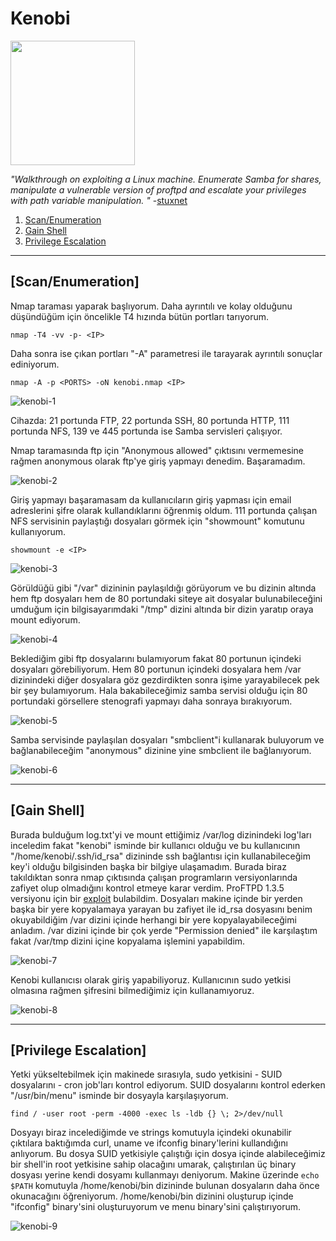 # Kenobi

[<img src=".Images/kenobi.png" height="199">](https://tryhackme.com/room/kenobi)

*"Walkthrough on exploiting a Linux machine. Enumerate Samba for shares, manipulate a vulnerable version of proftpd and escalate your privileges with path variable manipulation. "* -[stuxnet](https://tryhackme.com/p/tryhackme)

1. [Scan/Enumeration](#scan/enumeration)
2. [Gain Shell](#gain-shell)
3. [Privilege Escalation](#privilege-escalation)

******

## [Scan/Enumeration]

Nmap taraması yaparak başlıyorum. Daha ayrıntılı ve kolay olduğunu düşündüğüm için öncelikle T4 hızında bütün portları tarıyorum.

`nmap -T4 -vv -p- <IP>`

Daha sonra ise çıkan portları "-A" parametresi ile tarayarak ayrıntılı sonuçlar ediniyorum.

`nmap -A -p <PORTS> -oN kenobi.nmap <IP>`

![kenobi-1](.Images/kenobi-1.png)

Cihazda: 21 portunda FTP, 22 portunda SSH, 80 portunda HTTP, 111 portunda NFS, 139 ve 445 portunda ise Samba servisleri çalışıyor.

Nmap taramasında ftp için "Anonymous allowed" çıktısını vermemesine rağmen anonymous olarak ftp'ye giriş yapmayı denedim. Başaramadım.

![kenobi-2](.Images/kenobi-2.png)

Giriş yapmayı başaramasam da kullanıcıların giriş yapması için email adreslerini şifre olarak kullandıklarını öğrenmiş oldum. 111 portunda çalışan NFS servisinin paylaştığı dosyaları görmek için "showmount" komutunu kullanıyorum.

`showmount -e <IP>`

![kenobi-3](.Images/kenobi-3.png)

Görüldüğü gibi "/var" dizininin paylaşıldığı görüyorum ve bu dizinin altında hem ftp dosyaları hem de 80 portundaki siteye ait dosyalar bulunabileceğini umduğum için bilgisayarımdaki "/tmp" dizini altında bir dizin yaratıp oraya mount ediyorum.

![kenobi-4](.Images/kenobi-4.png)

Beklediğim gibi ftp dosyalarını bulamıyorum fakat 80 portunun içindeki dosyaları görebiliyorum. Hem 80 portunun içindeki dosyalara hem /var dizinindeki diğer dosyalara göz gezdirdikten sonra işime yarayabilecek pek bir şey bulamıyorum. Hala bakabileceğimiz samba servisi olduğu için 80 portundaki görsellere stenografi yapmayı daha sonraya bırakıyorum.

![kenobi-5](.Images/kenobi-5.png)

Samba servisinde paylaşılan dosyaları "smbclient"i kullanarak buluyorum ve bağlanabileceğim "anonymous" dizinine yine smbclient ile bağlanıyorum.

![kenobi-6](.Images/kenobi-6.png)

******

## [Gain Shell]

Burada bulduğum log.txt'yi ve mount ettiğimiz /var/log dizinindeki log'ları inceledim fakat "kenobi" isminde bir kullanıcı olduğu ve bu kullanıcının "/home/kenobi/.ssh/id_rsa" dizininde ssh bağlantısı için kullanabileceğim key'i olduğu bilgisinden başka bir bilgiye ulaşamadım. Burada biraz takıldıktan sonra nmap çıktısında çalışan programların versiyonlarında zafiyet olup olmadığını kontrol etmeye karar verdim. ProFTPD 1.3.5 versiyonu için bir [exploit](https://www.exploit-db.com/exploits/36742) bulabildim. Dosyaları makine içinde bir yerden başka bir yere kopyalamaya yarayan bu zafiyet ile id_rsa dosyasını benim okuyabildiğim /var dizini içinde herhangi bir yere kopyalayabileceğimi anladım. /var dizini içinde bir çok yerde "Permission denied" ile karşılaştım fakat /var/tmp dizini içine kopyalama işlemini yapabildim.

![kenobi-7](.Images/kenobi-7.png)

Kenobi kullanıcısı olarak giriş yapabiliyoruz. Kullanıcının sudo yetkisi olmasına rağmen şifresini bilmediğimiz için kullanamıyoruz.

![kenobi-8](.Images/kenobi-8.png)

******

## [Privilege Escalation]

Yetki yükseltebilmek için makinede sırasıyla, sudo yetkisini - SUID dosyalarını - cron job'ları kontrol ediyorum. SUID dosyalarını kontrol ederken "/usr/bin/menu" isminde bir dosyayla karşılaşıyorum.

`find / -user root -perm -4000 -exec ls -ldb {} \; 2>/dev/null`

Dosyayı biraz incelediğimde ve strings komutuyla içindeki okunabilir çıktılara baktığımda curl, uname ve ifconfig binary'lerini kullandığını anlıyorum. Bu dosya SUID yetkisiyle çalıştığı için dosya içinde alabileceğimiz bir shell'in root yetkisine sahip olacağını umarak, çalıştırılan üç binary dosyası yerine kendi dosyamı kullanmayı deniyorum. Makine üzerinde `echo $PATH` komutuyla /home/kenobi/bin dizininde bulunan dosyaların daha önce okunacağını öğreniyorum. /home/kenobi/bin dizinini oluşturup içinde "ifconfig" binary'sini oluşturuyorum ve menu binary'sini çalıştırıyorum.

![kenobi-9](.Images/kenobi-9.png)


